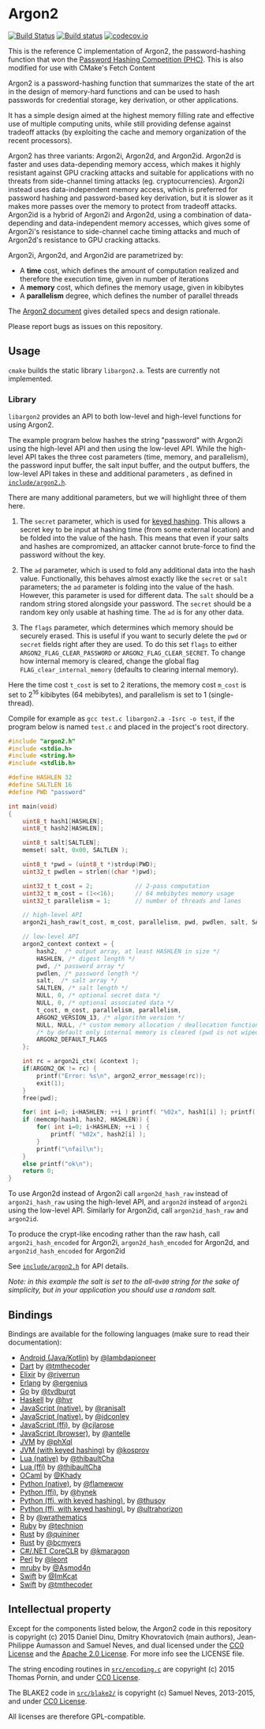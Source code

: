 # Argon2

[![Build Status](https://travis-ci.org/P-H-C/phc-winner-argon2.svg?branch=master)](https://travis-ci.org/P-H-C/phc-winner-argon2)
[![Build status](https://ci.appveyor.com/api/projects/status/8nfwuwq55sgfkele?svg=true)](https://ci.appveyor.com/project/P-H-C/phc-winner-argon2)
[![codecov.io](https://codecov.io/github/P-H-C/phc-winner-argon2/coverage.svg?branch=master)](https://codecov.io/github/P-H-C/phc-winner-argon2?branch=master)

This is the reference C implementation of Argon2, the password-hashing
function that won the [Password Hashing Competition
(PHC)](https://password-hashing.net). This is also modified for use with 
CMake's Fetch Content

Argon2 is a password-hashing function that summarizes the state of the
art in the design of memory-hard functions and can be used to hash
passwords for credential storage, key derivation, or other applications.

It has a simple design aimed at the highest memory filling rate and
effective use of multiple computing units, while still providing defense
against tradeoff attacks (by exploiting the cache and memory organization
of the recent processors).

Argon2 has three variants: Argon2i, Argon2d, and Argon2id. Argon2d is faster
and uses data-depending memory access, which makes it highly resistant
against GPU cracking attacks and suitable for applications with no threats
from side-channel timing attacks (eg. cryptocurrencies). Argon2i instead
uses data-independent memory access, which is preferred for password
hashing and password-based key derivation, but it is slower as it makes
more passes over the memory to protect from tradeoff attacks. Argon2id is a
hybrid of Argon2i and Argon2d, using a combination of data-depending and
data-independent memory accesses, which gives some of Argon2i's resistance to
side-channel cache timing attacks and much of Argon2d's resistance to GPU
cracking attacks.

Argon2i, Argon2d, and Argon2id are parametrized by:

* A **time** cost, which defines the amount of computation realized and
  therefore the execution time, given in number of iterations
* A **memory** cost, which defines the memory usage, given in kibibytes
* A **parallelism** degree, which defines the number of parallel threads

The [Argon2 document](argon2-specs.pdf) gives detailed specs and design
rationale.

Please report bugs as issues on this repository.

## Usage

`cmake` builds the static library `libargon2.a`.
Tests are currently not implemented.

### Library

`libargon2` provides an API to both low-level and high-level functions
for using Argon2.

The example program below hashes the string "password" with Argon2i
using the high-level API and then using the low-level API. While the
high-level API takes the three cost parameters (time, memory, and
parallelism), the password input buffer, the salt input buffer, and the
output buffers, the low-level API takes in these and additional parameters
, as defined in [`include/argon2.h`](include/argon2.h).

There are many additional parameters, but we will highlight three of them here.

1. The `secret` parameter, which is used for [keyed hashing](
   https://en.wikipedia.org/wiki/Hash-based_message_authentication_code).
   This allows a secret key to be input at hashing time (from some external
   location) and be folded into the value of the hash. This means that even if
   your salts and hashes are compromized, an attacker cannot brute-force to find
   the password without the key.

2. The `ad` parameter, which is used to fold any additional data into the hash
   value. Functionally, this behaves almost exactly like the `secret` or `salt`
   parameters; the `ad` parameter is folding into the value of the hash.
   However, this parameter is used for different data. The `salt` should be a
   random string stored alongside your password. The `secret` should be a random
   key only usable at hashing time. The `ad` is for any other data.

3. The `flags` parameter, which determines which memory should be securely
   erased. This is useful if you want to securly delete the `pwd` or `secret`
   fields right after they are used. To do this set `flags` to either
   `ARGON2_FLAG_CLEAR_PASSWORD` or `ARGON2_FLAG_CLEAR_SECRET`. To change how
   internal memory is cleared, change the global flag
   `FLAG_clear_internal_memory` (defaults to clearing internal memory).

Here the time cost `t_cost` is set to 2 iterations, the
memory cost `m_cost` is set to 2<sup>16</sup> kibibytes (64 mebibytes),
and parallelism is set to 1 (single-thread).

Compile for example as `gcc test.c libargon2.a -Isrc -o test`, if the program
below is named `test.c` and placed in the project's root directory.

```c
#include "argon2.h"
#include <stdio.h>
#include <string.h>
#include <stdlib.h>

#define HASHLEN 32
#define SALTLEN 16
#define PWD "password"

int main(void)
{
    uint8_t hash1[HASHLEN];
    uint8_t hash2[HASHLEN];

    uint8_t salt[SALTLEN];
    memset( salt, 0x00, SALTLEN );

    uint8_t *pwd = (uint8_t *)strdup(PWD);
    uint32_t pwdlen = strlen((char *)pwd);

    uint32_t t_cost = 2;            // 2-pass computation
    uint32_t m_cost = (1<<16);      // 64 mebibytes memory usage
    uint32_t parallelism = 1;       // number of threads and lanes

    // high-level API
    argon2i_hash_raw(t_cost, m_cost, parallelism, pwd, pwdlen, salt, SALTLEN, hash1, HASHLEN);

    // low-level API
    argon2_context context = {
        hash2,  /* output array, at least HASHLEN in size */
        HASHLEN, /* digest length */
        pwd, /* password array */
        pwdlen, /* password length */
        salt,  /* salt array */
        SALTLEN, /* salt length */
        NULL, 0, /* optional secret data */
        NULL, 0, /* optional associated data */
        t_cost, m_cost, parallelism, parallelism,
        ARGON2_VERSION_13, /* algorithm version */
        NULL, NULL, /* custom memory allocation / deallocation functions */
        /* by default only internal memory is cleared (pwd is not wiped) */
        ARGON2_DEFAULT_FLAGS
    };

    int rc = argon2i_ctx( &context );
    if(ARGON2_OK != rc) {
        printf("Error: %s\n", argon2_error_message(rc));
        exit(1);
    }
    free(pwd);

    for( int i=0; i<HASHLEN; ++i ) printf( "%02x", hash1[i] ); printf( "\n" );
    if (memcmp(hash1, hash2, HASHLEN)) {
        for( int i=0; i<HASHLEN; ++i ) {
            printf( "%02x", hash2[i] );
        }
        printf("\nfail\n");
    }
    else printf("ok\n");
    return 0;
}
```

To use Argon2d instead of Argon2i call `argon2d_hash_raw` instead of
`argon2i_hash_raw` using the high-level API, and `argon2d` instead of
`argon2i` using the low-level API. Similarly for Argon2id, call `argon2id_hash_raw`
and `argon2id`.

To produce the crypt-like encoding rather than the raw hash, call
`argon2i_hash_encoded` for Argon2i, `argon2d_hash_encoded` for Argon2d, and
`argon2id_hash_encoded` for Argon2id

See [`include/argon2.h`](include/argon2.h) for API details.

*Note: in this example the salt is set to the all-`0x00` string for the
sake of simplicity, but in your application you should use a random salt.*

## Bindings

Bindings are available for the following languages (make sure to read
their documentation):

* [Android (Java/Kotlin)](https://github.com/lambdapioneer/argon2kt) by [@lambdapioneer](https://github.com/lambdapioneer)
* [Dart](https://github.com/tmthecoder/dargon2) by [@tmthecoder](https://github.com/tmthecoder)
* [Elixir](https://github.com/riverrun/argon2_elixir) by [@riverrun](https://github.com/riverrun)
* [Erlang](https://github.com/ergenius/eargon2) by [@ergenius](https://github.com/ergenius)
* [Go](https://github.com/tvdburgt/go-argon2) by [@tvdburgt](https://github.com/tvdburgt)
* [Haskell](https://hackage.haskell.org/package/argon2) by [@hvr](https://github.com/hvr)
* [JavaScript (native)](https://github.com/ranisalt/node-argon2), by [@ranisalt](https://github.com/ranisalt)
* [JavaScript (native)](https://github.com/jdconley/argon2themax), by [@jdconley](https://github.com/jdconley)
* [JavaScript (ffi)](https://github.com/cjlarose/argon2-ffi), by [@cjlarose](https://github.com/cjlarose)
* [JavaScript (browser)](https://github.com/antelle/argon2-browser), by [@antelle](https://github.com/antelle)
* [JVM](https://github.com/phxql/argon2-jvm) by [@phXql](https://github.com/phxql)
* [JVM (with keyed hashing)](https://github.com/kosprov/jargon2-api) by [@kosprov](https://github.com/kosprov)
* [Lua (native)](https://github.com/thibaultCha/lua-argon2) by [@thibaultCha](https://github.com/thibaultCha)
* [Lua (ffi)](https://github.com/thibaultCha/lua-argon2-ffi) by [@thibaultCha](https://github.com/thibaultCha)
* [OCaml](https://github.com/Khady/ocaml-argon2) by [@Khady](https://github.com/Khady)
* [Python (native)](https://pypi.python.org/pypi/argon2), by [@flamewow](https://github.com/flamewow)
* [Python (ffi)](https://pypi.python.org/pypi/argon2_cffi), by [@hynek](https://github.com/hynek)
* [Python (ffi, with keyed hashing)](https://github.com/thusoy/porridge), by [@thusoy](https://github.com/thusoy)
* [Python (ffi, with keyed hashing)](https://github.com/ultrahorizon/pyargon2), by [@ultrahorizon](https://github.com/ultrahorizon)
* [R](https://cran.r-project.org/package=argon2) by [@wrathematics](https://github.com/wrathematics)
* [Ruby](https://github.com/technion/ruby-argon2) by [@technion](https://github.com/technion)
* [Rust](https://github.com/quininer/argon2-rs) by [@quininer](https://github.com/quininer)
* [Rust](https://docs.rs/argonautica/) by [@bcmyers](https://github.com/bcmyers/)
* [C#/.NET CoreCLR](https://github.com/kmaragon/Konscious.Security.Cryptography) by [@kmaragon](https://github.com/kmaragon)
* [Perl](https://github.com/Leont/crypt-argon2) by [@leont](https://github.com/Leont)
* [mruby](https://github.com/Asmod4n/mruby-argon2) by [@Asmod4n](https://github.com/Asmod4n)
* [Swift](https://github.com/ImKcat/CatCrypto) by [@ImKcat](https://github.com/ImKcat)
* [Swift](https://github.com/tmthecoder/Argon2Swift) by [@tmthecoder](https://github.com/tmthecoder)


## Intellectual property

Except for the components listed below, the Argon2 code in this
repository is copyright (c) 2015 Daniel Dinu, Dmitry Khovratovich (main
authors), Jean-Philippe Aumasson and Samuel Neves, and dual licensed under the
[CC0 License](https://creativecommons.org/about/cc0) and the
[Apache 2.0 License](https://www.apache.org/licenses/LICENSE-2.0). For more info
see the LICENSE file.

The string encoding routines in [`src/encoding.c`](src/encoding.c) are
copyright (c) 2015 Thomas Pornin, and under
[CC0 License](https://creativecommons.org/about/cc0).

The BLAKE2 code in [`src/blake2/`](src/blake2) is copyright (c) Samuel
Neves, 2013-2015, and under
[CC0 License](https://creativecommons.org/about/cc0).

All licenses are therefore GPL-compatible.
